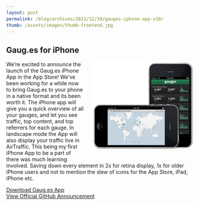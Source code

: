 ```yaml
---
layout: post
permalink: /blog/archives/2011/12/19/gauges-iphone-app-v10/
thumb: /assets/images/thumb-frontend.jpg
---
```


<div class="article-header">
</div>

<article>
	<h1>Gaug.es for iPhone</h1>
	<p><img src="/assets/images/gauges-iphone.png" style="max-width: 274px; display: inline; float: right; margin-left: 20px; margin-bottom: 20px;"> We&#8217;re excited to announce the launch of the Gaug.es iPhone App in the App Store! We&#8217;ve been working for a while now to bring Gaug.es to your phone in a native format and its been worth it. The iPhone app will give you a quick overview of all your gauges, and let you see traffic, top content, and top referrers for each gauge. In landscape mode the App will also display your traffic live in AirTraffic. This being my first iPhone App to be a part of there was much learning involved. Saving down every element in 2x for retina display, 1x for older iPhone users and not to mention the slew of icons for the App Store, iPad, iPhone etc.</p>
	<p><a href="http://itunes.apple.com/us/app/path/id489270805?mt=8">Download Gaug.es App</a><br />
	<a href="https://github.com/blog/1012-gaug-es-for-iphone">View Official GitHub Announcement</a></p>
</article>
